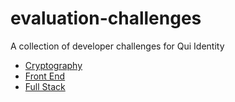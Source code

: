 # evaluation-challenges

A collection of developer challenges for Qui Identity

- [Cryptography](./cryptography/README.md)
- [Front End](./frontend/README.md)
- [Full Stack](./fullstack/README.md)
